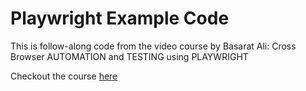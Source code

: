 # Playwright Example Code

This is follow-along code from the video course by Basarat Ali:
Cross Browser AUTOMATION and TESTING using PLAYWRIGHT

Checkout the course [here](https://www.youtube.com/watch?v=Vz1jMutEAMA&list=PLYvdvJlnTOjEu-Zp9YH3hutPmuFURp2pq)
